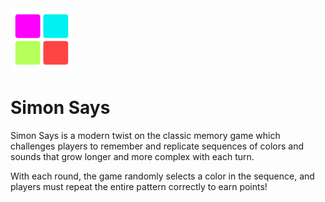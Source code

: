 <img src="https://raw.githubusercontent.com/TaigaTi/Simon-Says/main/public/simon-says-logo.png" width="100px" alt="Simon Says Logo">

# Simon Says
Simon Says is a modern twist on the classic memory game which challenges players to remember and replicate sequences of colors and sounds that grow longer and more complex with each turn. 

With each round, the game randomly selects a color in the sequence, and players must repeat the entire pattern correctly to earn points!
